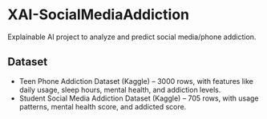 # XAI-SocialMediaAddiction
Explainable AI project to analyze and predict social media/phone addiction.

## Dataset
- Teen Phone Addiction Dataset (Kaggle) – 3000 rows, with features like daily usage, sleep hours, mental health, and addiction levels.
- Student Social Media Addiction Dataset (Kaggle) – 705 rows, with usage patterns, mental health score, and addicted score.
